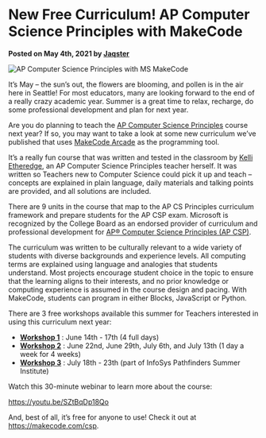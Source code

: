 # New Free Curriculum!  AP Computer Science Principles with MakeCode

**Posted on May 4th, 2021 by [Jaqster](https://github.com/jaqster)**

![AP Computer Science Principles with MS MakeCode](/static/blog/csp/apscp-banner.png)

It’s May – the sun’s out, the flowers are blooming, and pollen is in the air here in Seattle! For most educators, many are looking forward to the end of a really crazy academic year. Summer is a great time to relax, recharge, do some professional development and plan for next year.

Are you do planning to teach the [AP Computer Science Principles](https://apcentral.collegeboard.org/courses/ap-computer-science-principles) course next year? If so, you may want to take a look at some new curriculum we’ve published that uses [MakeCode Arcade](https://arcade.makecode.com) as the programming tool.

It’s a really fun course that was written and tested in the classroom by [Kelli Etheredge](https://twitter.com/ketheredge), an AP Computer Science Principles teacher herself.  It was written so Teachers new to Computer Science could pick it up and teach – concepts are explained in plain language, daily materials and talking points are provided, and all solutions are included.

There are 9 units in the course that map to the AP CS Principles curriculum framework and prepare students for the AP CSP exam. Microsoft is recognized by the College Board as an endorsed provider of curriculum and professional development for [AP® Computer Science Principles (AP CSP)](https://apcentral.collegeboard.org/courses/ap-computer-science-principles).

The curriculum was written to be culturally relevant to a wide variety of students with diverse backgrounds and experience levels. All computing terms are explained using language and analogies that students understand. Most projects encourage student choice in the topic to ensure that the learning aligns to their interests, and no prior knowledge or computing experience is assumed in the course design and pacing. With MakeCode, students can program in either Blocks, JavaScript or Python.

There are 3 free workshops available this summer for Teachers interested in using this curriculum next year:

* **[Workshop 1](https://microsoftedu.eventbuilder.com/MicrosoftMakeCodeWorkshops)** : June 14th - 17th (4 full days)
* **[Workshop 2](https://microsoftedu.eventbuilder.com/MicrosoftMakeCodeWorkshops)** : June 22nd, June 29th, July 6th, and July 13th (1 day a week for 4 weeks)
* **[Workshop 3](https://www.infosys.org/infosys-foundation-usa/pathfinders/summer/course-catalogue.html#microsoft-makeCode)** : July 18th - 23th (part of InfoSys Pathfinders Summer Institute)

Watch this 30-minute webinar to learn more about the course:

https://youtu.be/SZtBqDp18Qo

And, best of all, it’s free for anyone to use! Check it out at https://makecode.com/csp.